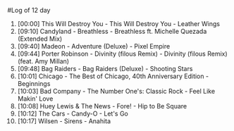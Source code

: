 #Log of 12 day

1. [00:00] This Will Destroy You - This Will Destroy You - Leather Wings
1. [09:10] Candyland - Breathless - Breathless ft. Michelle Quezada (Extended Mix)
1. [09:40] Madeon - Adventure (Deluxe) - Pixel Empire
1. [09:44] Porter Robinson - Divinity (filous Remix) - Divinity (filous Remix) (feat. Amy Millan)
1. [09:48] Bag Raiders - Bag Raiders (Deluxe) - Shooting Stars
1. [10:01] Chicago - The Best of Chicago, 40th Anniversary Edition - Beginnings
1. [10:03] Bad Company - The Number One's: Classic Rock - Feel Like Makin' Love
1. [10:08] Huey Lewis & The News - Fore! - Hip to Be Square
1. [10:12] The Cars - Candy-O - Let's Go
1. [10:17] Wilsen - Sirens - Anahita
